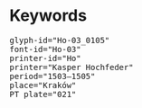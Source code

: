 # Keywords
<pre>
glyph-id="Ho-03_0105"
font-id="Ho-03"
printer-id="Ho"
printer="Kasper Hochfeder"
period="1503–1505"
place="Kraków"
PT plate="021"
</pre>
